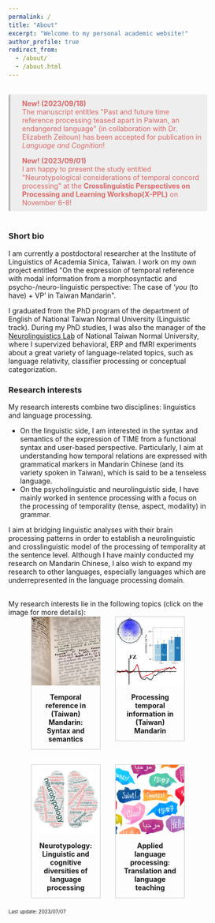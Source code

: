 ```yaml
---
permalink: /
title: "About"
excerpt: "Welcome to my personal academic website!"
author_profile: true
redirect_from: 
  - /about/
  - /about.html
---
```


<br>
<div style='background-color:#eeeeee; color: #e06666; border-left: solid #bcbcbc 4px; border-radius: 4px; padding:0.7em;'>
<div style='margin-left:1em;'><b>New! (2023/09/18)</b><br>The manuscript entitles "Past and future time reference processing teased apart in Paiwan, an endangered language" (in collaboration with Dr. Elizabeth Zeitoun) has been accepted for publication in <i>Language and Cognition</i>!<br>
</div>
<div style='margin-left:1em;margin-top:1em'><b>New! (2023/09/01)</b><br>I am happy to present the study entitled "Neurotypological considerations of temporal concord processing" at the <b>Crosslinguistic Perspectives on Processing and Learning Workshop(X-PPL)</b> on November 6-8!
</div>
</div>
<br>

### Short bio

I am currently a postdoctoral researcher at the Institute of Linguistics of Academia Sinica, Taiwan. I work on my own project entitled "On the expression of temporal reference with modal information from a morphosyntactic and psycho-/neuro-linguistic perspective: The case of ‘<i>you</i> (to have) + VP’ in Taiwan Mandarin".

I graduated from the PhD program of the department of English of National Taiwan Normal University (Linguistic track). During my PhD studies, I was also the manager of the [Neurolinguistics Lab](https://sites.google.com/view/neurolinguisticslabntnu) of National Taiwan Normal University, where I supervized behavioral, ERP and fMRI experiments about a great variety of language-related topics, such as language relativity, classifier processing or conceptual categorization.

### Research interests

My research interests combine two disciplines: linguistics and language processing.

* On the linguistic side, I am interested in the syntax and semantics of the expression of TIME from a functional syntax and user-based perspective. Particularly, I aim at understanding how temporal relations are expressed with grammatical markers in Mandarin Chinese (and its variety spoken in Taiwan), which is said to be a tenseless language.
* On the psycholinguistic and neurolinguistic side, I have mainly worked in sentence processing with a focus on the processing of temporality (tense, aspect, modality) in grammar. 

I aim at bridging linguistic analyses with their brain processing patterns in order to establish a neurolinguistic and crosslinguistic model of the processing of temporality at the sentence level. Although I have mainly conducted my research on Mandarin Chinese, I also wish to expand my research to other languages, especially languages which are underrepresented in the language processing domain.

<br>
My research interests lie in the following  topics (click on the image for more details):


<style>

div.gallery {
  border: 1px solid #ccc;
}

div.gallery:hover {
  border: 1px solid #777;
}

div.gallery img {
  width: 100%;
  height: auto;
}

div.desc {
  padding: 12px;
  text-align: center;
}

* {
  box-sizing: border-box;
}

.container {
  display: grid; 
  grid-auto-rows: 1fr; 
  grid-template-columns: 35% 35%; 
  grid-template-rows: auto auto; 
  gap: 30px 30px; 
  grid-template-areas: 
    "Project1 Project2"
    "Project3 Project4"; 
  justify-content: center; 
  justify-items: stretch; 
  align-items: stretch; 
}

</style>


<div class="container">
<div class="Project1">
  <div class="gallery">
    <a target="_blank" href="https://aymeric-collart.github.io/projects/1-Mandarin_Syntax_Semantics_Temporal/">
      <img src="./../images/Project1.jpg" width="250" height="250">
    </a>
    <div class="desc">
<b>Temporal reference in (Taiwan) Mandarin: Syntax and semantics</b></div>
  </div>
</div>

<div class="Project2">
  <div class="gallery">
    <a target="_blank" href="https://aymeric-collart.github.io/projects/2-Mandarin_Processing_Temporal/">
      <img src="./../images/Project2.png" width="250" height="250">
    </a>
    <div class="desc"><b>Processing temporal information in (Taiwan) Mandarin</b></div>
  </div>
</div>

<div class="Project3">
  <div class="gallery">
    <a target="_blank" href="https://aymeric-collart.github.io/projects/3-Neurotypology/">
      <img src="./../images/Project3.png" width="250" height="250">
    </a>
    <div class="desc"><b>Neurotypology: Linguistic and cognitive diversities of language processing</b></div>
  </div>
</div>

<div class="Project4">
  <div class="gallery">
    <a target="_blank" href="https://aymeric-collart.github.io/projects/4-Applied_language_processing/">
      <img src="./../images/Project4.png" width="250" height="250">
    </a>
    <div class="desc"><b>Applied language processing: Translation and language teaching</b></div>
  </div>
</div>
</div>

<br>
<font size="1">Last update: 2023/07/07</font>